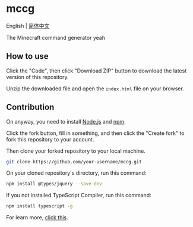 # mccg

English | [简体中文](README-zh-hans-cn.md)

The Minecraft command generator yeah

## How to use
Click the "Code", then click "Download ZIP" button to download the latest version of this repository.

Unzip the downloaded file and open the `index.html` file on your browser.

## Contribution
On anyway, you need to install [Node.js](https://nodejs.org) and [npm](https://www.npmjs.com).

Click the fork button, fill in something, and then click the "Create fork" to fork this repository to your account.

Then clone your forked repository to your local machine.
```bash
git clone https://github.com/your-username/mccg.git
```
On your cloned repository's directory, run this command:
```bash
npm install @types/jquery --save-dev
```
If you not installed TypeScript Compiler, run this command:
```bash
npm install typescript -g
```
For learn more, [click this](docs/EN.md).